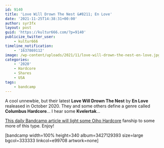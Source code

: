 ```yaml
---
id: 9140
title: 'Love Will Drown The Nest &#8211; En Love'
date: '2021-11-25T14:38:31+00:00'
author: syr3fx
layout: post
guid: 'https://kultur666.com/?p=9140'
publicize_twitter_user:
    - kultur666
timeline_notification:
    - '1637869112'
image: /wp-content/uploads/2021/11/love-will-drown-the-nest-en-love.jpg
categories:
    - '2020'
    - Hardcore
    - Shares
    - USA
tags:
    - bandcamp
---
```


A cool unnewbie, but their latest **Love Will Drown The Nest** by **En Love** realeased in October 2020. They and some others define a genre called **Columbus Hardcore**… I hear some **Kvelertak**…

[This daily Bandcamp article will light some Oiho Hardcore](https://daily.bandcamp.com/lists/ohio-hardcore-list) fanship to some more of this type. Enjoy!

\[bandcamp width=100% height=340 album=3427129393 size=large bgcol=333333 linkcol=e99708 artwork=none\]